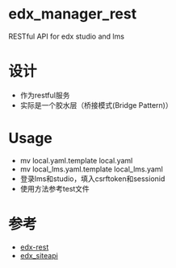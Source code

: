 # edx_manager_rest
RESTful API   for edx studio  and lms

# 设计
*  作为restful服务
*  实际是一个胶水层（桥接模式(Bridge Pattern)）

# Usage
*  mv local.yaml.template local.yaml
*  mv local_lms.yaml.template local_lms.yaml
*  登录lms和studio，填入csrftoken和sessionid
*  使用方法参考test文件

# 参考
*  [edx-rest](https://github.com/pmitros/edx-rest/)
*  [edx_siteapi](https://github.com/wwj718/edx_siteapi)
